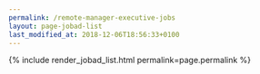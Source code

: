```yaml
---
permalink: /remote-manager-executive-jobs
layout: page-jobad-list
last_modified_at: 2018-12-06T18:56:33+0100
---
```

{% include render_jobad_list.html permalink=page.permalink %}
